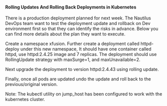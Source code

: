 #### Rolling Updates And Rolling Back Deployments in Kubernetes

There is a production deployment planned for next week. The Nautilus DevOps team want to test the deployment update and rollback on Dev environment first so that they can identify the risks in advance. Below you can find more details about the plan they want to execute.


Create a namespace xfusion. Further create a deployment called httpd-deploy under this new namespace, It should have one container called httpd, use httpd:2.4.25 image and 7 replicas. The deployment should use RollingUpdate strategy with maxSurge=1, and maxUnavailable=2.

Next upgrade the deployment to version httpd:2.4.43 using rolling update.

Finally, once all pods are updated undo the update and roll back to the previous/original version.

Note: The kubectl utility on jump_host has been configured to work with the kubernetes cluster.
